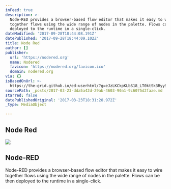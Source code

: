 ```yaml
---
inFeed: true
description: >-
  Node-RED provides a browser-based flow editor that makes it easy to wire
  together flows using the wide range of nodes in the palette. Flows can be then
  deployed to the runtime in a single-click.
dateModified: '2017-09-28T18:44:08.191Z'
datePublished: '2017-09-28T18:44:09.102Z'
title: Node Red
author: []
publisher:
  url: 'https://nodered.org'
  name: Nodered
  favicon: 'https://nodered.org/favicon.ico'
  domain: nodered.org
via: {}
isBasedOnUrl: >-
  https://the-grid.github.io/ed-userhtml/?g=eJzLKCkpKLbS18_LT0ktSk3Ryy9K1wcATvUHUg
sourcePath: _posts/2017-03-23-dda5a42d-29ab-4603-90a1-9c6075d2faae.md
starred: false
datePublishedOriginal: '2017-03-23T18:31:28.972Z'
_type: MediaObject

---
```

## Node Red

<article style=""><img src="https://nodered.org/images/nr-image-2.png" /><h1>Node-RED</h1><p>Node-RED provides a browser-based flow editor that makes it easy to wire together flows using the wide range of nodes in the palette. Flows can be then deployed to the runtime in a single-click.</p></article>